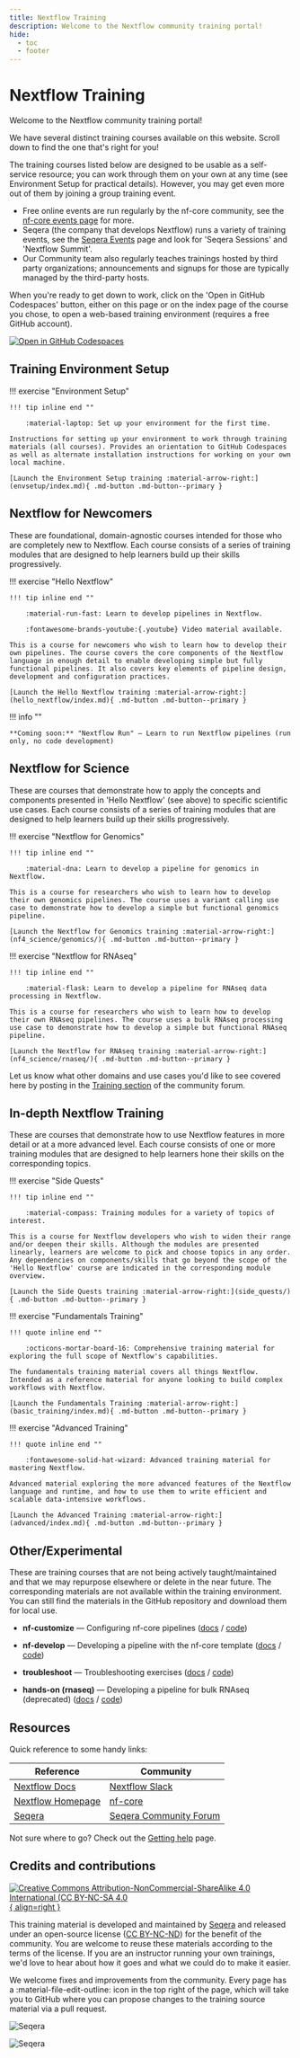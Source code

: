 ```yaml
---
title: Nextflow Training
description: Welcome to the Nextflow community training portal!
hide:
  - toc
  - footer
---
```


# Nextflow Training

Welcome to the Nextflow community training portal!

We have several distinct training courses available on this website. Scroll down to find the one that's right for you!

The training courses listed below are designed to be usable as a self-service resource; you can work through them on your own at any time (see Environment Setup for practical details). However, you may get even more out of them by joining a group training event.

- Free online events are run regularly by the nf-core community, see the [nf-core events page](https://nf-co.re/events) for more.
- Seqera (the company that develops Nextflow) runs a variety of training events, see the [Seqera Events](https://seqera.io/events/) page and look for 'Seqera Sessions' and 'Nextflow Summit'.
- Our Community team also regularly teaches trainings hosted by third party organizations; announcements and signups for those are typically managed by the third-party hosts.

When you're ready to get down to work, click on the 'Open in GitHub Codespaces' button, either on this page or on the index page of the course you chose, to open a web-based training environment (requires a free GitHub account).

[![Open in GitHub Codespaces](https://github.com/codespaces/badge.svg)](https://codespaces.new/nextflow-io/training?quickstart=1&ref=master)

## Training Environment Setup

!!! exercise "Environment Setup"

    !!! tip inline end ""

        :material-laptop: Set up your environment for the first time.

    Instructions for setting up your environment to work through training materials (all courses). Provides an orientation to GitHub Codespaces as well as alternate installation instructions for working on your own local machine.

    [Launch the Environment Setup training :material-arrow-right:](envsetup/index.md){ .md-button .md-button--primary }

## Nextflow for Newcomers

These are foundational, domain-agnostic courses intended for those who are completely new to Nextflow. Each course consists of a series of training modules that are designed to help learners build up their skills progressively.

!!! exercise "Hello Nextflow"

    !!! tip inline end ""

        :material-run-fast: Learn to develop pipelines in Nextflow.

        :fontawesome-brands-youtube:{.youtube} Video material available.

    This is a course for newcomers who wish to learn how to develop their own pipelines. The course covers the core components of the Nextflow language in enough detail to enable developing simple but fully functional pipelines. It also covers key elements of pipeline design, development and configuration practices.

    [Launch the Hello Nextflow training :material-arrow-right:](hello_nextflow/index.md){ .md-button .md-button--primary }

!!! info ""

    **Coming soon:** "Nextflow Run" — Learn to run Nextflow pipelines (run only, no code development)

<!-- COMMENTED OUT UNTIL THIS IS READY
!!! exercise "Nextflow Run"

    !!! tip inline end ""

        :material-run-fast: Learn to run Nextflow pipelines.

    This is a course for newcomers who wish to learn how to run existing pipelines. The course covers the bare essentials of the Nextflow language in order to enable interpretation of existing pipelines, as well as the mechanics for configuring and running Nextflow pipelines from a command-line environment. It also covers important components of the Nextflow ecosystem, including the nf-core project, which offers a large number of community-curated pipelines, and the Seqera platform for managing pipeline execution at scale (operated by the creators of Nextflow).

    [Launch the Nextflow Run training :material-arrow-right:](nextflow_run/index.md){ .md-button .md-button--primary }
-->

## Nextflow for Science

These are courses that demonstrate how to apply the concepts and components presented in 'Hello Nextflow' (see above) to specific scientific use cases. Each course consists of a series of training modules that are designed to help learners build up their skills progressively.

!!! exercise "Nextflow for Genomics"

    !!! tip inline end ""

        :material-dna: Learn to develop a pipeline for genomics in Nextflow.

    This is a course for researchers who wish to learn how to develop their own genomics pipelines. The course uses a variant calling use case to demonstrate how to develop a simple but functional genomics pipeline.

    [Launch the Nextflow for Genomics training :material-arrow-right:](nf4_science/genomics/){ .md-button .md-button--primary }

!!! exercise "Nextflow for RNAseq"

    !!! tip inline end ""

        :material-flask: Learn to develop a pipeline for RNAseq data processing in Nextflow.

    This is a course for researchers who wish to learn how to develop their own RNAseq pipelines. The course uses a bulk RNAseq processing use case to demonstrate how to develop a simple but functional RNAseq pipeline.

    [Launch the Nextflow for RNAseq training :material-arrow-right:](nf4_science/rnaseq/){ .md-button .md-button--primary }

Let us know what other domains and use cases you'd like to see covered here by posting in the [Training section](https://community.seqera.io/c/training/) of the community forum.

## In-depth Nextflow Training

These are courses that demonstrate how to use Nextflow features in more detail or at a more advanced level. Each course consists of one or more training modules that are designed to help learners hone their skills on the corresponding topics.

!!! exercise "Side Quests"

    !!! tip inline end ""

        :material-compass: Training modules for a variety of topics of interest.

    This is a course for Nextflow developers who wish to widen their range and/or deepen their skills. Although the modules are presented linearly, learners are welcome to pick and choose topics in any order. Any dependencies on components/skills that go beyond the scope of the 'Hello Nextflow' course are indicated in the corresponding module overview.

    [Launch the Side Quests training :material-arrow-right:](side_quests/){ .md-button .md-button--primary }

!!! exercise "Fundamentals Training"

    !!! quote inline end ""

        :octicons-mortar-board-16: Comprehensive training material for exploring the full scope of Nextflow's capabilities.

    The fundamentals training material covers all things Nextflow. Intended as a reference material for anyone looking to build complex workflows with Nextflow.

    [Launch the Fundamentals Training :material-arrow-right:](basic_training/index.md){ .md-button .md-button--primary }

!!! exercise "Advanced Training"

    !!! quote inline end ""

        :fontawesome-solid-hat-wizard: Advanced training material for mastering Nextflow.

    Advanced material exploring the more advanced features of the Nextflow language and runtime, and how to use them to write efficient and scalable data-intensive workflows.

    [Launch the Advanced Training :material-arrow-right:](advanced/index.md){ .md-button .md-button--primary }

## Other/Experimental

These are training courses that are not being actively taught/maintained and that we may repurpose elsewhere or delete in the near future.
The corresponding materials are not available within the training environment.
You can still find the materials in the GitHub repository and download them for local use.

- **nf-customize** — Configuring nf-core pipelines ([docs](other/nf_customize) / [code](../other/nf-customize))

- **nf-develop** — Developing a pipeline with the nf-core template ([docs](other/nf_develop) / [code](../other/nf-develop))

- **troubleshoot** — Troubleshooting exercises ([docs](other/troubleshoot) / [code](../other/troubleshoot))

- **hands-on (rnaseq)** — Developing a pipeline for bulk RNAseq (deprecated) ([docs](other/hands_on) / [code](../other/hands-on))

## Resources

Quick reference to some handy links:

| Reference                                                   |  Community                                                   |
| ----------------------------------------------------------- | ------------------------------------------------------------ |
| [Nextflow Docs](https://nextflow.io/docs/latest/index.html) | [Nextflow Slack](https://www.nextflow.io/slack-invite.html)  |
| [Nextflow Homepage](https://nextflow.io/)                   | [nf-core](https://nf-co.re/)                                 |
| [Seqera](https://seqera.io/)                                | [Seqera Community Forum](https://community.seqera.io)        |

Not sure where to go? Check out the [Getting help](help.md) page.

## Credits and contributions

[![Creative Commons Attribution-NonCommercial-ShareAlike 4.0 International (CC BY-NC-SA 4.0](assets/img/cc_by-nc-nd.svg){ align=right }](https://creativecommons.org/licenses/by-nc-nd/4.0/)

This training material is developed and maintained by [Seqera](https://seqera.io) and released under an open-source license ([CC BY-NC-ND](https://creativecommons.org/licenses/by-nc-nd/4.0/)) for the benefit of the community. You are welcome to reuse these materials according to the terms of the license. If you are an instructor running your own trainings, we'd love to hear about how it goes and what we could do to make it easier.

We welcome fixes and improvements from the community. Every page has a :material-file-edit-outline: icon in the top right of the page, which will take you to GitHub where you can propose changes to the training source material via a pull request.

<div markdown class="homepage_logos">

![Seqera](assets/img/seqera_logo.png#only-light)

![Seqera](assets/img/seqera_logo_dark.png#only-dark)

</div>

